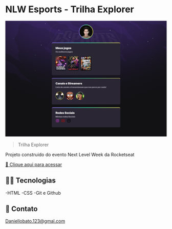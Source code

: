 # NLW Esports - Trilha Explorer

![preview](./.github/preview.png)

>Trilha Explorer

Projeto construido do evento Next Level Week da Rocketseat

[🔗 Clique aqui para acessar](https://daniellobato1591.github.io/Nlw-Esports/)

## 🧑‍💻 Tecnologias

-HTML
-CSS
-Git e Github

## 📩 Contato

Daniellobato.123@gmal.com

